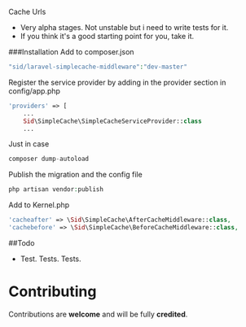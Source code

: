 Cache Urls

- Very alpha stages. Not unstable but i need to write tests for it.
- If you think it's a good starting point for you, take it.


###Installation
Add to composer.json 

```php
"sid/laravel-simplecache-middleware":"dev-master" 
```


Register the service provider by adding in the provider section in config/app.php

```php
'providers' => [
    ...
    Sid\SimpleCache\SimpleCacheServiceProvider::class
    ...
```

Just in case

```php
composer dump-autoload
```

Publish the migration and the config file

```php
php artisan vendor:publish
```

Add to Kernel.php

```php
'cacheafter' => \Sid\SimpleCache\AfterCacheMiddleware::class,
'cachebefore' => \Sid\SimpleCache\BeforeCacheMiddleware::class,
```

##Todo
- Test. Tests. Tests.

# Contributing

Contributions are **welcome** and will be fully **credited**.